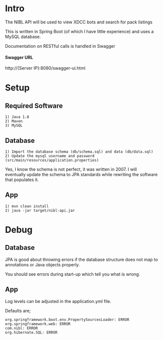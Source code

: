 # Intro
The NIBL API will be used to view XDCC bots and search for pack listings

This is written in Spring Boot (of which I have little experience) and uses a MySQL database.

Documentation on RESTful calls is handled in Swagger

#### Swagger URL
http://{Server IP}:8080/swagger-ui.html

# Setup

## Required Software
	1) Java 1.8
	2) Maven
	3) MySQL

## Database
	1) Import the database schema (db/schema.sql) and data (db/data.sql)
	2) Update the mysql username and password (src/main/resources/application.properties)

Yes, I know the schema is not perfect, it was written in 2007.
I will eventually update the schema to JPA standards while rewriting the software that populates it.

## App
	1) mvn clean install
	2) java -jar target/nibl-api.jar

# Debug

## Database
JPA is good about throwing errors if the database structure does not map to annotations
or Java objects properly.

You should see errors during start-up which tell you what is wrong.

## App
Log levels can be adjusted in the application.yml file.

Defaults are;

    org.springframework.boot.env.PropertySourcesLoader: ERROR
    org.springframework.web: ERROR
    com.nibl: ERROR
    org.hibernate.SQL: ERROR


